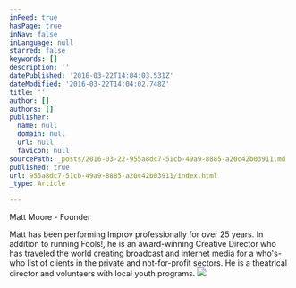 ```yaml
---
inFeed: true
hasPage: true
inNav: false
inLanguage: null
starred: false
keywords: []
description: ''
datePublished: '2016-03-22T14:04:03.531Z'
dateModified: '2016-03-22T14:04:02.748Z'
title: ''
author: []
authors: []
publisher:
  name: null
  domain: null
  url: null
  favicon: null
sourcePath: _posts/2016-03-22-955a8dc7-51cb-49a9-8885-a20c42b03911.md
published: true
url: 955a8dc7-51cb-49a9-8885-a20c42b03911/index.html
_type: Article

---
```

Matt Moore - Founder

Matt has been performing Improv professionally for over 25 years. In addition to running Fools!, he is an award-winning Creative Director who has traveled the world creating broadcast and internet media for a who's-who list of clients in the private and not-for-profit sectors. He is a theatrical director and volunteers with local youth programs.
![](https://the-grid-user-content.s3-us-west-2.amazonaws.com/29191a9d-6ee8-430b-adb1-1431168f520b.jpg)
